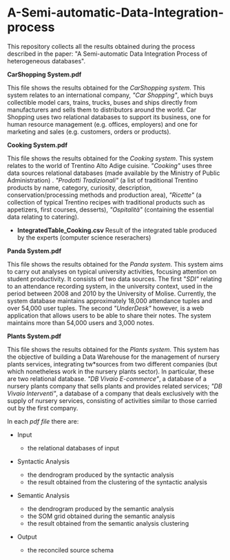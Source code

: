 # A-Semi-automatic-Data-Integration-process

This repository collects all the results obtained during the process described in the paper: "A Semi-automatic Data Integration Process of heterogeneous databases".


**CarShopping System.pdf**

This file shows the results obtained for the *CarShopping system*. This system relates to an international company, *"Car Shopping"*, which buys collectible model cars, trains, trucks, buses and ships directly from manufacturers and sells them to distributors around the world. Car Shopping uses two relational databases to support its business, one for human resource management (e.g. offices, employers) and one for marketing and sales (e.g. customers, orders or products).

**Cooking System.pdf**

This file shows the results obtained for the *Cooking system*. This system relates to the world of Trentino Alto Adige cuisine. *"Cooking"* uses three data sources relational databases (made available by the Ministry of Public Administration) . *"Prodotti Tradizionali"* (a list of traditional Trentino products by name, category, curiosity, description, conservation/processing methods and production area), *"Ricette"* (a collection of typical Trentino recipes with traditional products such as appetizers, first courses, desserts), *"Ospitalità"* (containing the essential data relating to catering).

* **IntegratedTable_Cooking.csv** Result of the integrated table produced by the experts (computer science reserachers) 
 
 
**Panda System.pdf**

This file shows the results obtained for the *Panda system*. This system aims to carry out analyses on typical university activities, focusing attention on student productivity. It consists of two data sources. The first "*SDI"* relating to an attendance recording system, in the university context, used in the period between 2008 and 2010 by the University of Molise. Currently, the system database maintains approximately 18,000 attendance tuples and over 54,000 user tuples. The second *"UnderDesk"* however, is a web application that allows users to be able to share their notes. The system maintains more than 54,000 users and 3,000 notes.

**Plants System.pdf**

This file shows the results obtained for the *Plants system*. This system has the objective of building a Data Warehouse for the management of nursery plants services, integrating tw*sources from two different companies (but which nonetheless work in the nursery plants sector). In particular, these are two relational database. *"DB Vivaio E-commerce"*, a database of a nursery plants company that sells plants and provides related services; *"DB Vivaio Interventi"*, a database of a company that deals exclusively with the supply of nursery services, consisting of activities similar to those carried out by the first company.


In each *pdf file* there are:
* Input
  * the relational databases of input

* Syntactic Analysis
  * the dendrogram produced by the syntactic analysis
  * the result obtained from the clustering of the syntactic analysis

* Semantic Analysis
  * the dendrogram produced by the semantic analysis
  * the SOM grid obtained during the semantic analysis
  * the result obtained from the semantic analysis clustering

* Output
  * the reconciled source schema
